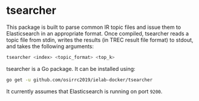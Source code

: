 # tsearcher

This package is built to parse common IR topic files and issue them to Elasticsearch in an appropriate format. Once compiled, tsearcher reads a topic file from stdin, writes the results (in TREC result file format) to stdout, and takes the following arguments:

```bash
tsearcher <index> <topic_format> <top_k>
```


tsearcher is a Go package. It can be installed using:

```bash
go get -u github.com/osirrc2019/ielab-docker/tsearcher
```

It currently assumes that Elasticsearch is running on port `9200`.